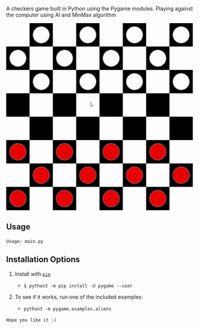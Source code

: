 A checkers game built in Python using the Pygame modules.
Playing against the computer using AI and MinMax algorithm


![GIF demo](readme_files/gameplay.gif)



**Usage**
---

```
Usage: main.py 

```


**Installation Options**
---

1. Install with [`pip`](https://pypi.org/project/stronghold/)
    + `$ python3 -m pip install -U pygame --user`

2. To see if it works, run one of the included examples:

    + `python3 -m pygame.examples.aliens`



```
Hope you like it :)
